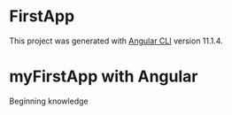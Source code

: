 # FirstApp

This project was generated with [Angular CLI](https://github.com/angular/angular-cli) version 11.1.4.

# myFirstApp with Angular 
Beginning knowledge

